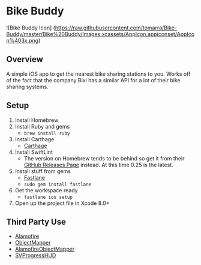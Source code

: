 # Bike Buddy
![Bike Buddy Icon]
(https://raw.githubusercontent.com/tomarra/Bike-Buddy/master/Bike%20Buddy/Images.xcassets/AppIcon.appiconset/AppIcon%403x.png)

## Overview
A simple iOS app to get the nearest bike sharing stations to you. Works off of the fact that the company Bixi has a similar API for a lot of their bike sharing systems.

## Setup
1. Install Homebrew
1. Install Ruby and gems
    * `brew install ruby`
1. Install Carthage
    * [Carthage](https://github.com/Carthage/Carthage)
1. Install SwiftLint
    * The version on Homebrew tends to be behind so get it from their [GitHub Releases Page](https://github.com/realm/SwiftLint/releases) instead. At this time 0.25 is the latest.
1. Install stuff from gems
    * [Fastlane](https://fastlane.tools)
    * `sudo gem install fastlane`
1. Get the workspace ready
    * `fastlane ios setup`
1. Open up the project file in Xcode 8.0+

## Third Party Use
* [Alamofire](https://github.com/Alamofire/Alamofire)
* [ObjectMapper](https://github.com/Hearst-DD/ObjectMapper)
* [AlamofireObjectMapper](https://github.com/tristanhimmelman/AlamofireObjectMapper)
* [SVProgressHUD](https://github.com/TransitApp/SVProgressHUD)
